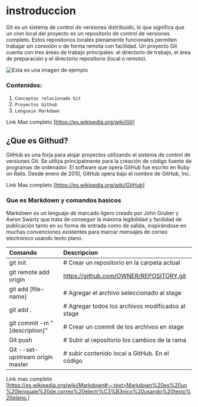 # instroduccion
Git es un sistema de control de versiones distribuido, lo que significa que un clon local del proyecto es un repositorio de control de versiones completo. Estos repositorios locales plenamente funcionales permiten trabajar sin conexión o de forma remota con facilidad. Un proyecto Git cuenta con tres áreas de trabajo principales: el directorio de trabajo, el área de preparación y el directorio repositorio (local o remoto).

![Esta es una imagen de ejemplo](https://upload.wikimedia.org/wikipedia/commons/thumb/e/e0/Git-logo.svg/250px-Git-logo.svg.png)

### Contenidos:
1. ```Conceptos relacionado Git```
2. ```Proyectos Github```
3. ```Lenguaje Markdown```

Link Mas completo [https://es.wikipedia.org/wiki/Git]

## ¿Que es Githud?
GitHub es una forja para alojar proyectos utilizando el sistema de control de versiones Git. Se utiliza principalmente para la creación de código fuente de programas de ordenador. El software que opera GitHub fue escrito en Ruby on Rails. Desde enero de 2010, GitHub opera bajo el nombre de GitHub, Inc.

Link Mas completo [https://es.wikipedia.org/wiki/GitHub]

### Que es Markdown y comandos basicos
Markdown es un lenguaje de marcado ligero creado por John Gruber y Aaron Swartz que trata de conseguir la máxima legibilidad y facilidad de publicación tanto en su forma de entrada como de salida, inspirándose en muchas convenciones existentes para marcar mensajes de correo electrónico usando texto plano.

 | Comando | Descripcion |
 |:------------------|:----------|
 | git init | # Crear un repositorio en la carpeta actual |
 | git remote add origin | https://github.com/OWNER/REPOSITORY.git |
 | git add [file-name]   | # Agregar el archivo seleccionado al stage|
 | git add .             | # Agregar todos los archivos modificados al stage|
 | git commit -m "[description]"| # Crear un commit de los archivos en stage|
 | Git push | # Subir al repositorio los cambios de la rama|
 | Git --set-upstream origin master| # subir contenido local a GitHub. En el código |

 Link mas completo [https://es.wikipedia.org/wiki/Markdown#:~:text=Markdown%20es%20un%20lenguaje%20de,correo%20electr%C3%B3nico%20usando%20texto%20plano.]
